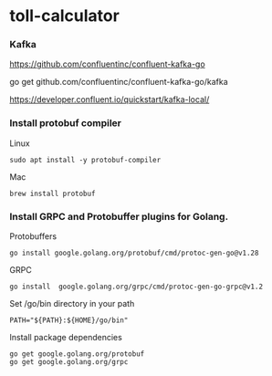 # toll-calculator


### Kafka

https://github.com/confluentinc/confluent-kafka-go

go get github.com/confluentinc/confluent-kafka-go/kafka

https://developer.confluent.io/quickstart/kafka-local/


### Install protobuf compiler

Linux

```
sudo apt install -y protobuf-compiler
```

Mac

```
brew install protobuf
```

### Install GRPC and Protobuffer plugins for Golang.

Protobuffers

```
go install google.golang.org/protobuf/cmd/protoc-gen-go@v1.28
```

GRPC

```
go install  google.golang.org/grpc/cmd/protoc-gen-go-grpc@v1.2
```

Set /go/bin directory in your path

```
PATH="${PATH}:${HOME}/go/bin"
```

Install package dependencies

```
go get google.golang.org/protobuf
go get google.golang.org/grpc
```